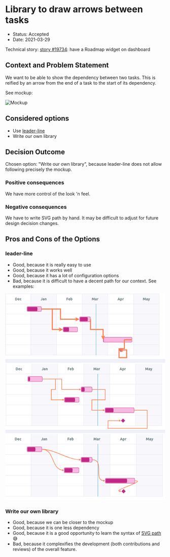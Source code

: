 # Library to draw arrows between tasks

* Status: Accepted
* Date: 2021-03-29

Technical story: [story #19734][1]: have a Roadmap widget on dashboard

## Context and Problem Statement

We want to be able to show the dependency between two tasks. This is reified
by an arrow from the end of a task to the start of its dependency.

See mockup:

![Mockup](https://tuleap.net/plugins/tracker/attachments/2202-mockup.png)

## Considered options

* Use [leader-line](https://github.com/anseki/leader-line)
* Write our own library

## Decision Outcome

Chosen option: "Write our own library", because leader-line does not allow following precisely the mockup.

### Positive consequences

We have more control of the look 'n feel.

### Negative consequences

We have to write SVG path by hand. It may be difficult to adjust for future design decision changes.

## Pros and Cons of the Options

### leader-line

* Good, because it is really easy to use
* Good, because it works well
* Good, because it has a lot of configuration options
* Bad, because it is difficult to have a decent path for our context. See examples:

![](./images/leader-line-example1.png)
![](./images/leader-line-example2.png)
![](./images/leader-line-example3.png)

### Write our own library

* Good, because we can be closer to the mockup
* Good, because it is one less dependency
* Good, because it is a good opportunity to learn the syntax of [SVG path][2] 😅
* Bad, because it complexifies the development (both contributions and reviews) of the overall feature.


[1]: https://tuleap.net/plugins/tracker/?aid=19734
[2]: https://developer.mozilla.org/en-US/docs/Web/SVG/Tutorial/Paths
